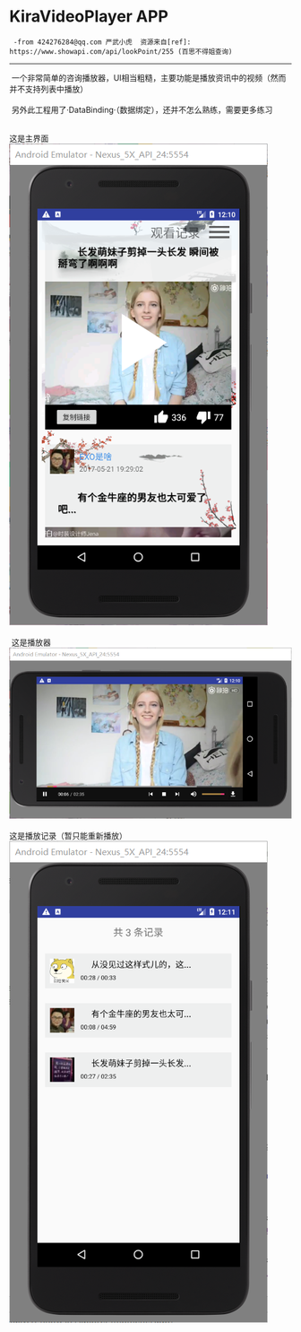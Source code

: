 ﻿KiraVideoPlayer APP
===========================
     -from 424276284@qq.com 严武小虎  资源来自[ref]: https://www.showapi.com/api/lookPoint/255 (百思不得姐查询)
---------------------------------------------------
  一个非常简单的咨询播放器，UI相当粗糙，主要功能是播放资讯中的视频（然而并不支持列表中播放）<br><br>
  另外此工程用了·DataBinding·（数据绑定），还并不怎么熟练，需要更多练习<br><br>

  这是主界面<br>
![](https://github.com/KIRAyeetar/KiraVideoPlayer/blob/master/Images/main.png)<br> <br>
  这是播放器<br>
![](https://github.com/KIRAyeetar/KiraVideoPlayer/blob/master/Images/video.png)<br> <br>
  这是播放记录（暂只能重新播放）<br>
![](https://github.com/KIRAyeetar/KiraVideoPlayer/blob/master/Images/recordings.png)<br>  <br>
